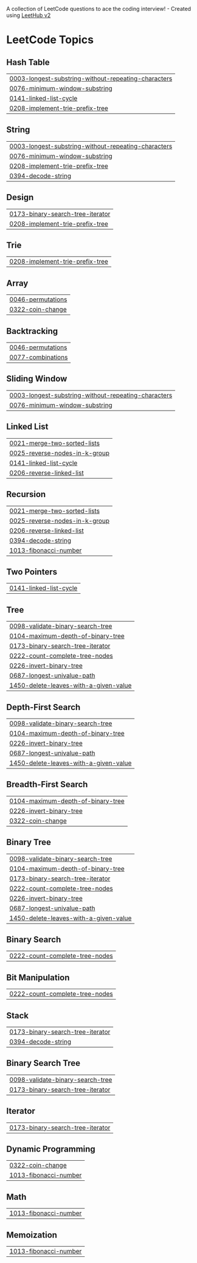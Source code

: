 A collection of LeetCode questions to ace the coding interview! - Created using [LeetHub v2](https://github.com/arunbhardwaj/LeetHub-2.0)
<!---LeetCode Topics Start-->
# LeetCode Topics
## Hash Table
|  |
| ------- |
| [0003-longest-substring-without-repeating-characters](https://github.com/pgcr71/dsa/tree/master/0003-longest-substring-without-repeating-characters) |
| [0076-minimum-window-substring](https://github.com/pgcr71/dsa/tree/master/0076-minimum-window-substring) |
| [0141-linked-list-cycle](https://github.com/pgcr71/dsa/tree/master/0141-linked-list-cycle) |
| [0208-implement-trie-prefix-tree](https://github.com/pgcr71/dsa/tree/master/0208-implement-trie-prefix-tree) |
## String
|  |
| ------- |
| [0003-longest-substring-without-repeating-characters](https://github.com/pgcr71/dsa/tree/master/0003-longest-substring-without-repeating-characters) |
| [0076-minimum-window-substring](https://github.com/pgcr71/dsa/tree/master/0076-minimum-window-substring) |
| [0208-implement-trie-prefix-tree](https://github.com/pgcr71/dsa/tree/master/0208-implement-trie-prefix-tree) |
| [0394-decode-string](https://github.com/pgcr71/dsa/tree/master/0394-decode-string) |
## Design
|  |
| ------- |
| [0173-binary-search-tree-iterator](https://github.com/pgcr71/dsa/tree/master/0173-binary-search-tree-iterator) |
| [0208-implement-trie-prefix-tree](https://github.com/pgcr71/dsa/tree/master/0208-implement-trie-prefix-tree) |
## Trie
|  |
| ------- |
| [0208-implement-trie-prefix-tree](https://github.com/pgcr71/dsa/tree/master/0208-implement-trie-prefix-tree) |
## Array
|  |
| ------- |
| [0046-permutations](https://github.com/pgcr71/dsa/tree/master/0046-permutations) |
| [0322-coin-change](https://github.com/pgcr71/dsa/tree/master/0322-coin-change) |
## Backtracking
|  |
| ------- |
| [0046-permutations](https://github.com/pgcr71/dsa/tree/master/0046-permutations) |
| [0077-combinations](https://github.com/pgcr71/dsa/tree/master/0077-combinations) |
## Sliding Window
|  |
| ------- |
| [0003-longest-substring-without-repeating-characters](https://github.com/pgcr71/dsa/tree/master/0003-longest-substring-without-repeating-characters) |
| [0076-minimum-window-substring](https://github.com/pgcr71/dsa/tree/master/0076-minimum-window-substring) |
## Linked List
|  |
| ------- |
| [0021-merge-two-sorted-lists](https://github.com/pgcr71/dsa/tree/master/0021-merge-two-sorted-lists) |
| [0025-reverse-nodes-in-k-group](https://github.com/pgcr71/dsa/tree/master/0025-reverse-nodes-in-k-group) |
| [0141-linked-list-cycle](https://github.com/pgcr71/dsa/tree/master/0141-linked-list-cycle) |
| [0206-reverse-linked-list](https://github.com/pgcr71/dsa/tree/master/0206-reverse-linked-list) |
## Recursion
|  |
| ------- |
| [0021-merge-two-sorted-lists](https://github.com/pgcr71/dsa/tree/master/0021-merge-two-sorted-lists) |
| [0025-reverse-nodes-in-k-group](https://github.com/pgcr71/dsa/tree/master/0025-reverse-nodes-in-k-group) |
| [0206-reverse-linked-list](https://github.com/pgcr71/dsa/tree/master/0206-reverse-linked-list) |
| [0394-decode-string](https://github.com/pgcr71/dsa/tree/master/0394-decode-string) |
| [1013-fibonacci-number](https://github.com/pgcr71/dsa/tree/master/1013-fibonacci-number) |
## Two Pointers
|  |
| ------- |
| [0141-linked-list-cycle](https://github.com/pgcr71/dsa/tree/master/0141-linked-list-cycle) |
## Tree
|  |
| ------- |
| [0098-validate-binary-search-tree](https://github.com/pgcr71/dsa/tree/master/0098-validate-binary-search-tree) |
| [0104-maximum-depth-of-binary-tree](https://github.com/pgcr71/dsa/tree/master/0104-maximum-depth-of-binary-tree) |
| [0173-binary-search-tree-iterator](https://github.com/pgcr71/dsa/tree/master/0173-binary-search-tree-iterator) |
| [0222-count-complete-tree-nodes](https://github.com/pgcr71/dsa/tree/master/0222-count-complete-tree-nodes) |
| [0226-invert-binary-tree](https://github.com/pgcr71/dsa/tree/master/0226-invert-binary-tree) |
| [0687-longest-univalue-path](https://github.com/pgcr71/dsa/tree/master/0687-longest-univalue-path) |
| [1450-delete-leaves-with-a-given-value](https://github.com/pgcr71/dsa/tree/master/1450-delete-leaves-with-a-given-value) |
## Depth-First Search
|  |
| ------- |
| [0098-validate-binary-search-tree](https://github.com/pgcr71/dsa/tree/master/0098-validate-binary-search-tree) |
| [0104-maximum-depth-of-binary-tree](https://github.com/pgcr71/dsa/tree/master/0104-maximum-depth-of-binary-tree) |
| [0226-invert-binary-tree](https://github.com/pgcr71/dsa/tree/master/0226-invert-binary-tree) |
| [0687-longest-univalue-path](https://github.com/pgcr71/dsa/tree/master/0687-longest-univalue-path) |
| [1450-delete-leaves-with-a-given-value](https://github.com/pgcr71/dsa/tree/master/1450-delete-leaves-with-a-given-value) |
## Breadth-First Search
|  |
| ------- |
| [0104-maximum-depth-of-binary-tree](https://github.com/pgcr71/dsa/tree/master/0104-maximum-depth-of-binary-tree) |
| [0226-invert-binary-tree](https://github.com/pgcr71/dsa/tree/master/0226-invert-binary-tree) |
| [0322-coin-change](https://github.com/pgcr71/dsa/tree/master/0322-coin-change) |
## Binary Tree
|  |
| ------- |
| [0098-validate-binary-search-tree](https://github.com/pgcr71/dsa/tree/master/0098-validate-binary-search-tree) |
| [0104-maximum-depth-of-binary-tree](https://github.com/pgcr71/dsa/tree/master/0104-maximum-depth-of-binary-tree) |
| [0173-binary-search-tree-iterator](https://github.com/pgcr71/dsa/tree/master/0173-binary-search-tree-iterator) |
| [0222-count-complete-tree-nodes](https://github.com/pgcr71/dsa/tree/master/0222-count-complete-tree-nodes) |
| [0226-invert-binary-tree](https://github.com/pgcr71/dsa/tree/master/0226-invert-binary-tree) |
| [0687-longest-univalue-path](https://github.com/pgcr71/dsa/tree/master/0687-longest-univalue-path) |
| [1450-delete-leaves-with-a-given-value](https://github.com/pgcr71/dsa/tree/master/1450-delete-leaves-with-a-given-value) |
## Binary Search
|  |
| ------- |
| [0222-count-complete-tree-nodes](https://github.com/pgcr71/dsa/tree/master/0222-count-complete-tree-nodes) |
## Bit Manipulation
|  |
| ------- |
| [0222-count-complete-tree-nodes](https://github.com/pgcr71/dsa/tree/master/0222-count-complete-tree-nodes) |
## Stack
|  |
| ------- |
| [0173-binary-search-tree-iterator](https://github.com/pgcr71/dsa/tree/master/0173-binary-search-tree-iterator) |
| [0394-decode-string](https://github.com/pgcr71/dsa/tree/master/0394-decode-string) |
## Binary Search Tree
|  |
| ------- |
| [0098-validate-binary-search-tree](https://github.com/pgcr71/dsa/tree/master/0098-validate-binary-search-tree) |
| [0173-binary-search-tree-iterator](https://github.com/pgcr71/dsa/tree/master/0173-binary-search-tree-iterator) |
## Iterator
|  |
| ------- |
| [0173-binary-search-tree-iterator](https://github.com/pgcr71/dsa/tree/master/0173-binary-search-tree-iterator) |
## Dynamic Programming
|  |
| ------- |
| [0322-coin-change](https://github.com/pgcr71/dsa/tree/master/0322-coin-change) |
| [1013-fibonacci-number](https://github.com/pgcr71/dsa/tree/master/1013-fibonacci-number) |
## Math
|  |
| ------- |
| [1013-fibonacci-number](https://github.com/pgcr71/dsa/tree/master/1013-fibonacci-number) |
## Memoization
|  |
| ------- |
| [1013-fibonacci-number](https://github.com/pgcr71/dsa/tree/master/1013-fibonacci-number) |
<!---LeetCode Topics End-->